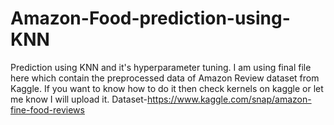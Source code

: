 # Amazon-Food-prediction-using-KNN
Prediction using KNN and it's hyperparameter tuning. 
I am using final file here which contain the preprocessed data of Amazon Review dataset from Kaggle. If you want to know how to do it then check kernels on kaggle or let me know I will upload it.
Dataset-https://www.kaggle.com/snap/amazon-fine-food-reviews
